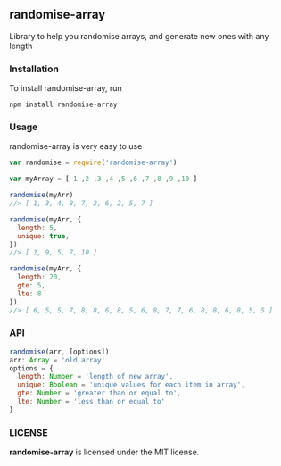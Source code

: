 ## randomise-array

Library to help you randomise arrays, and generate new ones with any length

### Installation
To install randomise-array, run 

```
npm install randomise-array
```

### Usage
randomise-array is very easy to use

```javascript
var randomise = require('randomise-array')

var myArray = [ 1 ,2 ,3 ,4 ,5 ,6 ,7 ,8 ,9 ,10 ]

randomise(myArr)
//> [ 1, 3, 4, 8, 7, 2, 6, 2, 5, 7 ]

randomise(myArr, {
  length: 5,
  unique: true,
})
//> [ 1, 9, 5, 7, 10 ]

randomise(myArr, {
  length: 20,
  gte: 5,
  lte: 8
})
//> [ 6, 5, 5, 7, 8, 8, 6, 8, 5, 6, 8, 7, 7, 6, 8, 8, 6, 8, 5, 5 ]
```
### API 
```javascript
randomise(arr, [options])
arr: Array = 'old array'
options = {
  length: Number = 'length of new array',
  unique: Boolean = 'unique values for each item in array',
  gte: Number = 'greater than or equal to',
  lte: Number = 'less than or equal to'
}
```

### LICENSE

**randomise-array** is licensed under the MIT license.